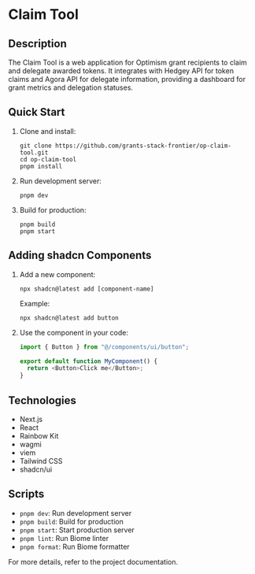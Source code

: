 # Claim Tool

## Description
The Claim Tool is a web application for Optimism grant recipients to claim and delegate awarded tokens. It integrates with Hedgey API for token claims and Agora API for delegate information, providing a dashboard for grant metrics and delegation statuses.

## Quick Start

1. Clone and install:
   ```
   git clone https://github.com/grants-stack-frontier/op-claim-tool.git
   cd op-claim-tool
   pnpm install
   ```

2. Run development server:
   ```
   pnpm dev
   ```

3. Build for production:
   ```
   pnpm build
   pnpm start
   ```

## Adding shadcn Components

1. Add a new component:
   ```
   npx shadcn@latest add [component-name]
   ```
   Example:
   ```
   npx shadcn@latest add button
   ```

2. Use the component in your code:
   ```typescript
   import { Button } from "@/components/ui/button";

   export default function MyComponent() {
     return <Button>Click me</Button>;
   }
   ```

## Technologies
- Next.js
- React
- Rainbow Kit
- wagmi
- viem
- Tailwind CSS
- shadcn/ui

## Scripts
- `pnpm dev`: Run development server
- `pnpm build`: Build for production
- `pnpm start`: Start production server
- `pnpm lint`: Run Biome linter
- `pnpm format`: Run Biome formatter

For more details, refer to the project documentation.
